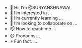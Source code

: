 - 👋 Hi, I’m @SURYANSHNAWAL
- 👀 I’m interested in ...
- 🌱 I’m currently learning ...
- 💞️ I’m looking to collaborate on ...
- 📫 How to reach me ...
- 😄 Pronouns: ...
- ⚡ Fun fact: ...

<!---
 SURYANSH NAWAL is a ✨ special ✨ repository because its `README.md` (this file) appears on your GitHub profile.
You can click the Preview link to take a look at your changes.
--->
